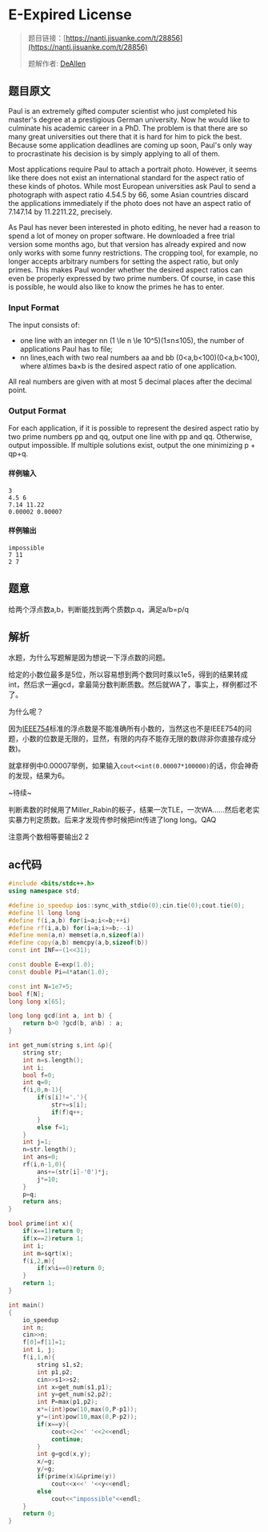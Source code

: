 # E-Expired License 

>题目链接：[https://nanti.jisuanke.com/t/28856](https://nanti.jisuanke.com/t/28856)
>
>题解作者: [DeAllen](https://github.com/AllenTaken)
>

## 题目原文

Paul is an extremely gifted computer scientist who just completed his master's degree at a prestigious German university. Now he would like to culminate his academic career in a PhD. The problem is that there are so many great universities out there that it is hard for him to pick the best. Because some application deadlines are coming up soon, Paul's only way to procrastinate his decision is by simply applying to all of them.

Most applications require Paul to attach a portrait photo. However, it seems like there does not exist an international standard for the aspect ratio of these kinds of photos. While most European universities ask Paul to send a photograph with aspect ratio 4.54.5 by 66, some Asian countries discard the applications immediately if the photo does not have an aspect ratio of 7.147.14 by 11.2211.22, precisely.

As Paul has never been interested in photo editing, he never had a reason to spend a lot of money on proper software. He downloaded a free trial version some months ago, but that version has already expired and now only works with some funny restrictions. The cropping tool, for example, no longer accepts arbitrary numbers for setting the aspect ratio, but only primes. This makes Paul wonder whether the desired aspect ratios can even be properly expressed by two prime numbers. Of course, in case this is possible, he would also like to know the primes he has to enter.

### Input Format

The input consists of:

- one line with an integer nn (1 \le n \le 10^5)(1≤n≤105), the number of applications Paul has to file;
- nn lines,each with two real numbers aa and bb (0<a,b<100)(0<a,b<100), where a\times ba×b is the desired aspect ratio of one application.

All real numbers are given with at most 5 decimal places after the decimal point.

### Output Format

For each application, if it is possible to represent the desired aspect ratio by two prime numbers pp and qq, output one line with pp and qq. Otherwise, output impossible. If multiple solutions exist, output the one minimizing p + qp+q.

#### 样例输入

```
3
4.5 6
7.14 11.22
0.00002 0.00007
```

#### 样例输出

```
impossible
7 11
2 7
```

## 题意

给两个浮点数a,b，判断能找到两个质数p.q，满足a/b=p/q

## 解析

水题，为什么写题解是因为想说一下浮点数的问题。

给定的小数位最多是5位，所以容易想到两个数同时乘以1e5，得到的结果转成int，然后求一遍gcd，拿最简分数判断质数。然后就WA了，事实上，样例都过不了。

为什么呢？

因为[IEEE754](https://en.wikipedia.org/wiki/IEEE_754)标准的浮点数是不能准确所有小数的，当然这也不是IEEE754的问题，小数的位数是无限的，显然，有限的内存不能存无限的数(除非你直接存成分数)。

就拿样例中0.00007举例，如果输入`cout<<int(0.00007*100000)`的话，你会神奇的发现，结果为6。

~待续~

判断素数的时候用了Miller_Rabin的板子，结果一次TLE，一次WA……然后老老实实暴力判定质数。后来才发现传参时候把int传进了long long。QAQ

注意两个数相等要输出2 2

## ac代码

```c++
#include <bits/stdc++.h>
using namespace std;

#define io_speedup ios::sync_with_stdio(0);cin.tie(0);cout.tie(0);
#define ll long long
#define f(i,a,b) for(i=a;i<=b;++i)
#define rf(i,a,b) for(i=a;i>=b;--i)
#define mem(a,n) memset(a,n,sizeof(a))
#define copy(a,b) memcpy(a,b,sizeof(b))
const int INF=~(1<<31);

const double E=exp(1.0);
const double Pi=4*atan(1.0);

const int N=1e7+5;
bool f[N];
long long x[65];

long long gcd(int a, int b) {
    return b>0 ?gcd(b, a%b) : a;
}

int get_num(string s,int &p){
    string str;
    int n=s.length();
    int i;
    bool f=0;
    int q=0;
    f(i,0,n-1){
        if(s[i]!='.'){
            str+=s[i];
            if(f)q++;
        }
        else f=1;
    }
    int j=1;
    n=str.length();
    int ans=0;
    rf(i,n-1,0){
        ans+=(str[i]-'0')*j;
        j*=10;
    }
    p=q;
    return ans;
}

bool prime(int x){
    if(x==1)return 0;
    if(x==2)return 1;
    int i;
    int m=sqrt(x);
    f(i,2,m){
        if(x%i==0)return 0;
    }
    return 1;
}

int main()
{
    io_speedup
    int n;
    cin>>n;
    f[0]=f[1]=1;
	int i, j;
	f(i,1,n){
        string s1,s2;
        int p1,p2;
        cin>>s1>>s2;
        int x=get_num(s1,p1);
        int y=get_num(s2,p2);
        int P=max(p1,p2);
        x*=(int)pow(10,max(0,P-p1));
        y*=(int)pow(10,max(0,P-p2));
        if(x==y){
            cout<<2<<' '<<2<<endl;
            continue;
        }
        int g=gcd(x,y);
        x/=g;
        y/=g;
        if(prime(x)&&prime(y))
            cout<<x<<' '<<y<<endl;
        else
            cout<<"impossible"<<endl;
	}
	return 0;
}
```







